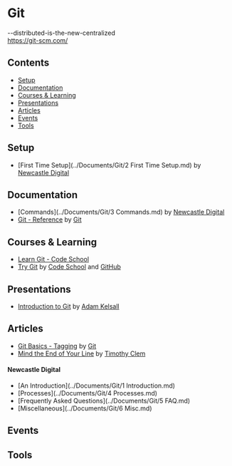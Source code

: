 # Git

--distributed-is-the-new-centralized  
https://git-scm.com/

## Contents

- [Setup](#setup)
- [Documentation](#documentation)
- [Courses & Learning](#courses--learning)
- [Presentations](#presentations)
- [Articles](#articles)
- [Events](#events)
- [Tools](#tools)

## Setup

- [First Time Setup](../Documents/Git/2 First Time Setup.md) by [Newcastle Digital](https://github.com/newcastle-digital)

## Documentation

- [Commands](../Documents/Git/3 Commands.md) by [Newcastle Digital](https://github.com/newcastle-digital)
- [Git - Reference](https://git-scm.com/docs) by [Git](https://git-scm.com/)

## Courses & Learning

- [Learn Git - Code School](https://www.codeschool.com/learn/git)
- [Try Git](https://try.github.io/) by [Code School](https://www.codeschool.com/) and [GitHub](https://github.com/)

## Presentations

- [Introduction to Git](https://docs.google.com/presentation/d/15YlLc0Fr9ANf_Csc72vweheJ9R6knK6jLIxXCgeE-lI) by [Adam Kelsall](https://github.com/adamkelsall/)

## Articles

- [Git Basics - Tagging](https://git-scm.com/book/en/v2/Git-Basics-Tagging) by [Git](https://git-scm.com/)
- [Mind the End of Your Line](http://adaptivepatchwork.com/2012/03/01/mind-the-end-of-your-line/) by [Timothy Clem](http://adaptivepatchwork.com/about/)

#### Newcastle Digital

- [An Introduction](../Documents/Git/1 Introduction.md)
- [Processes](../Documents/Git/4 Processes.md)
- [Frequently Asked Questions](../Documents/Git/5 FAQ.md)
- [Miscellaneous](../Documents/Git/6 Misc.md)

## Events

## Tools
